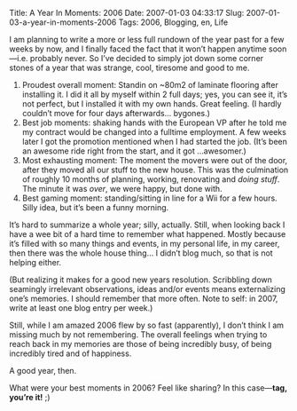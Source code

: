 Title: A Year In Moments: 2006
Date: 2007-01-03 04:33:17
Slug: 2007-01-03-a-year-in-moments-2006
Tags: 2006, Blogging, en, Life


I am planning to write a more or less full rundown of the year past for a few
weeks by now, and I finally faced the fact that it won’t happen anytime
soon—i.e. probably never. So I’ve decided to simply jot down some corner
stones of a year that was strange, cool, tiresome and good to me.

  1. Proudest overall moment: Standin on ~80m2 of laminate flooring after installing it. I did it all by myself within 2 full days; yes, you can see it, it’s not perfect, but I installed it with my own hands. Great feeling. (I hardly couldn’t move for four days afterwards… bygones.)
  2. Best job moments: shaking hands with the European VP after he told me my contract would be changed into a fulltime employment. A few weeks later I got the promotion mentioned when I had started the job. (It’s been an awesome ride right from the start, and it got …awesomer.)
  3. Most exhausting moment: The moment the movers were out of the door, after they moved all our stuff to the new house. This was the culmination of roughly 10 months of planning, working, renovating and _doing stuff_. The minute it was _over_, we were happy, but done with.
  4. Best gaming moment: standing/sitting in line for a Wii for a few hours. Silly idea, but it’s been a funny morning.

It’s hard to summarize a whole year; silly, actually. Still, when looking back
I have a wee bit of a hard time to remember what happened. Mostly because it’s
filled with so many things and events, in my personal life, in my career, then
there was the whole house thing… I didn’t blog much, so that is not helping
either.

(But realizing it makes for a good new years resolution. Scribbling down
seamingly irrelevant observations, ideas and/or events means externalizing
one’s memories. I should remember that more often. Note to self: in 2007,
write at least one blog entry per week.)

Still, while I am amazed 2006 flew by so fast (apparently), I don’t think I am
missing much by not remembering. The overall feelings when trying to reach
back in my memories are those of being incredibly busy, of being incredibly
tired and of happiness.

A good year, then.

What were your best moments in 2006? Feel like sharing? In this case—**tag,
you’re it!** ;)
